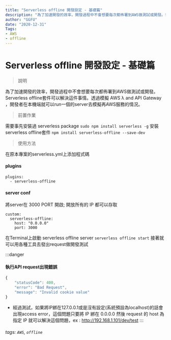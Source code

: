 ```yaml
---
title: "Serverless offline 開發設定 - 基礎篇"
description: "為了加速開發的效率，開發過程中不會想要每次都佈署到AWS做測試或開發。Serverless offline套件可以解決這件事情。透過模擬 AWS λ and API Gateway ，開發者在本機端就可以run一個的server去模擬再AWS服務的情況"
author: "GGFU"
date: "2020-12-31"
Tags: 
- AWS
- offline
---
```



# Serverless offline 開發設定 - 基礎篇
> 說明

為了加速開發的效率，開發過程中不會想要每次都佈署到AWS做測試或開發。Serverless offline套件可以解決這件事情。透過模擬 AWS λ and API Gateway ，開發者在本機端就可以run一個的server去模擬再AWS服務的情況。

> 前置作業

需要事先安裝過 serverless package
` sudo npm install serverless -g `
安裝serverless offline套件
` npm install serverless-offline --save-dev `

> 使用方法

在原本專案的serverless.yml上添加程式碼
#### plugins
```xml=
plugins:
  - serverless-offline
```
 
 
#### server conf
    
將server在 3000 PORT 開啟; 開放所有的 IP 都可以存取
```xml=
custom:
  serverless-offline:
    host: "0.0.0.0"
    port: 3000
```
    
 

在Terminal上啟動 serverless offline server
`serverless offline start`
接著就可以用各種工具去發出request做開發測試

:::danger

#### 執行API request出現錯誤



```javascript
{
    "statusCode": 400,
    "error": "Bad Request",
    "message": "Invalid cookie value"
}
```
- 經過測試，如果將IP綁在127.0.0.1或是沒有設定(系統預設為localhost)的話會出現access error，這個問題只要將 IP 綁在 0.0.0.0 然後 request 的 host 為指定 IP 就可以解決這個問題，ex : http://192.168.1.101/dev/test 
:::


###### tags: `AWS`, `offline`